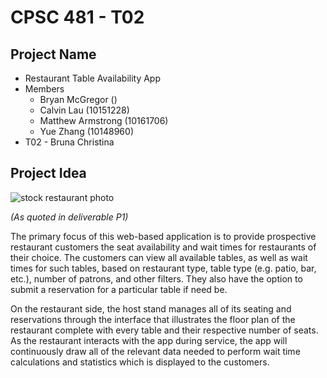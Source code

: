 # CPSC 481 - T02

## Project Name
* Restaurant Table Availability App
* Members
    * Bryan McGregor ()
    * Calvin Lau (10151228)
    * Matthew Armstrong (10161706)
    * Yue Zhang (10148960)
* T02 - Bruna Christina 

## Project Idea

![*stock restaurant photo*](https://images.pexels.com/photos/6267/menu-restaurant-vintage-table.jpg?auto=compress&cs=tinysrgb&dpr=2&h=750&w=1260)

_(As quoted in deliverable P1)_

The primary focus of this web-based application is to provide prospective restaurant customers the seat availability and wait times for restaurants of their choice. The customers can view all available tables, as well as wait times for such tables, based on restaurant type, table type (e.g. patio, bar, etc.), number of patrons, and other filters. They also have the option to submit a reservation for a particular table if need be.

On the restaurant side, the host stand manages all of its seating and reservations through the interface that illustrates the floor plan of the restaurant complete with every table and their respective number of seats. As the restaurant interacts with the app during service, the app will continuously draw all of the relevant data needed to perform wait time calculations and statistics which is displayed to the customers.

